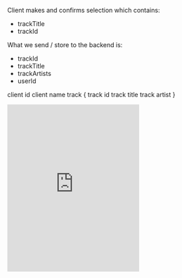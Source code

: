 Client makes and confirms selection which contains:
- trackTitle
- trackId

What we send / store to the backend is:
- trackId
- trackTitle
- trackArtists
- userId





client id
client name
track {
  track id
  track title
  track artist
}

<iframe src="https://open.spotify.com/embed/track/<track_id>" width="300" height="380" frameborder="0" allowtransparency="true" allow="encrypted-media"></iframe>
